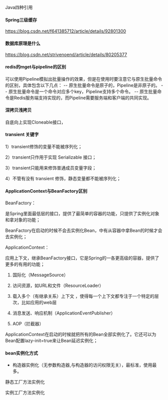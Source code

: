 Java四种引用

#### Spring三级缓存

https://blog.csdn.net/f641385712/article/details/92801300

#### 数据库原理是什么

https://blog.csdn.net/strivenoend/article/details/80205377

#### redis的mget与pipeline的区别

可以使用Pipeline模拟出批量操作的效果，但是在使用时要注意它与原生批量命令的区别，具体包含以下几点：
 -- 原生批量命令是原子的，Pipeline是非原子的。
 -- 原生批量命令是一个命令对应多个key，Pipeline支持多个命令。
 -- 原生批量命令是Redis服务端支持实现的，而Pipeline需要服务端和客户端的共同实现。

#### 深拷贝浅拷贝

自底向上实现Cloneable接口，

#### transient 关键字

1）transient修饰的变量不能被序列化；

2）transient只作用于实现 Serializable 接口；

3）transient只能用来修饰普通成员变量字段；

4）不管有没有 transient 修饰，静态变量都不能被序列化；

#### ApplicationContext与BeanFactory区别

BeanFactory：

是Spring里面最低层的接口，提供了最简单的容器的功能，只提供了实例化对象和拿对象的功能；

BeanFactory在启动的时候不会去实例化Bean，中有从容器中拿Bean的时候才会去实例化；

ApplicationContext：

应用上下文，继承BeanFactory接口，它是Spring的一各更高级的容器，提供了更多的有用的功能；

1) 国际化（MessageSource）

2) 访问资源，如URL和文件（ResourceLoader）

3) 载入多个（有继承关系）上下文 ，使得每一个上下文都专注于一个特定的层次，比如应用的web层  

4) 消息发送、响应机制（ApplicationEventPublisher）

5) AOP（拦截器）

ApplicationContext在启动的时候就把所有的Bean全部实例化了。它还可以为Bean配置lazy-init=true来让Bean延迟实例化；

#### bean实例化方式

* 构造器实例化（无参数构造器,与构造器的访问权限无关），最标准，使用最多。

静态工厂方法实例化

实例工厂方法实例化